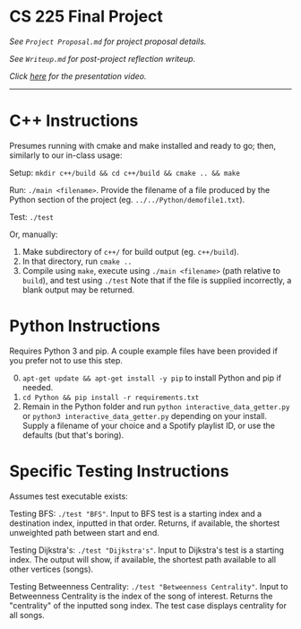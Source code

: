 # CS 225 Final Project

_See `Project Proposal.md` for project proposal details._

_See `Writeup.md` for post-project reflection writeup._

_Click [here](https://drive.google.com/file/d/1vsuZ0zzodvpXu9hEAfivc_sRUAMWCmeo/view?usp=sharing) for the presentation video._

---

# C++ Instructions
Presumes running with cmake and make installed and ready to go; then, similarly to our in-class usage:

Setup: `mkdir c++/build && cd c++/build && cmake .. && make`

Run: `./main <filename>`. Provide the filename of a file produced by the Python section of the project (eg. `../../Python/demofile1.txt`). 

Test: `./test`

Or, manually:
1. Make subdirectory of `c++/` for build output (eg. `c++/build`).
2. In that directory, run `cmake ..`
3. Compile using `make`, execute using `./main <filename>` (path relative to `build`), and test using `./test`
Note that if the file is supplied incorrectly, a blank output may be returned.

# Python Instructions
Requires Python 3 and pip. A couple example files have been provided if you prefer not to use this step.

0. `apt-get update && apt-get install -y pip` to install Python and pip if needed.
1. `cd Python && pip install -r requirements.txt`
2. Remain in the Python folder and run `python interactive_data_getter.py` or `python3 interactive_data_getter.py` depending on your install. Supply a filename of your choice and a Spotify playlist ID, or use the defaults (but that's boring).

# Specific Testing Instructions
Assumes test executable exists:

Testing BFS: `./test "BFS"`. 
Input to BFS test is a starting index and a destination index, inputted in that order. Returns, if available, the shortest unweighted path between start and end.

Testing Dijkstra's: `./test "Dijkstra's"`. 
Input to Dijkstra's test is a starting index. The output will show, if available, the shortest path available to all other vertices (songs).

Testing Betweenness Centrality: `./test "Betweenness Centrality"`. 
Input to Betweenness Centrality is the index of the song of interest. Returns the "centrality" of the inputted song index. The test case displays centrality for all songs.
